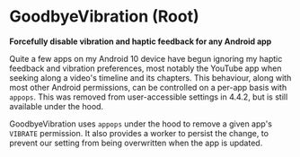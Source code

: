# GoodbyeVibration (Root)

**Forcefully disable vibration and haptic feedback for any Android app**

Quite a few apps on my Android 10 device have begun ignoring my haptic feedback and vibration 
preferences, most notably the YouTube app when seeking along a video's timeline and its chapters. 
This behaviour, along with most other Android permissions, can be controlled on a per-app basis with
`appops`. This was removed from user-accessible settings in 4.4.2, but is still available under the hood. 

GoodbyeVibration uses `appops` under the hood to remove a given app's `VIBRATE` permission. It 
also provides a worker to persist the change, to prevent our setting from being overwritten when the app is updated.
